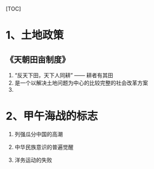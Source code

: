 [TOC]



# 1、土地政策

## 《天朝田亩制度》

1. “反天下田，天下人同耕” —— 耕者有其田
2. 是一个以解决土地问题为中心的比较完整的社会改革方案
3. 



# 2、甲午海战的标志

1. 列强瓜分中国的高潮

2. 中华民族意识的普遍觉醒

3. 洋务运动的失败

   